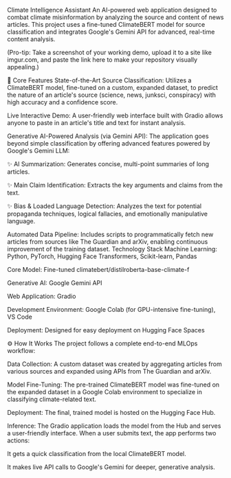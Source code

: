 Climate Intelligence Assistant
An AI-powered web application designed to combat climate misinformation by analyzing the source and content of news articles. This project uses a fine-tuned ClimateBERT model for source classification and integrates Google's Gemini API for advanced, real-time content analysis.

(Pro-tip: Take a screenshot of your working demo, upload it to a site like imgur.com, and paste the link here to make your repository visually appealing.)

🚀 Core Features
State-of-the-Art Source Classification: Utilizes a ClimateBERT model, fine-tuned on a custom, expanded dataset, to predict the nature of an article's source (science, news, junksci, conspiracy) with high accuracy and a confidence score.

Live Interactive Demo: A user-friendly web interface built with Gradio allows anyone to paste in an article's title and text for instant analysis.

Generative AI-Powered Analysis (via Gemini API): The application goes beyond simple classification by offering advanced features powered by Google's Gemini LLM:

✨ AI Summarization: Generates concise, multi-point summaries of long articles.

✨ Main Claim Identification: Extracts the key arguments and claims from the text.

✨ Bias & Loaded Language Detection: Analyzes the text for potential propaganda techniques, logical fallacies, and emotionally manipulative language.

Automated Data Pipeline: Includes scripts to programmatically fetch new articles from sources like The Guardian and arXiv, enabling continuous improvement of the training dataset.
 Technology Stack
Machine Learning: Python, PyTorch, Hugging Face Transformers, Scikit-learn, Pandas

Core Model: Fine-tuned climatebert/distilroberta-base-climate-f

Generative AI: Google Gemini API

Web Application: Gradio

Development Environment: Google Colab (for GPU-intensive fine-tuning), VS Code

Deployment: Designed for easy deployment on Hugging Face Spaces


⚙️ How It Works
The project follows a complete end-to-end MLOps workflow:

Data Collection: A custom dataset was created by aggregating articles from various sources and expanded using APIs from The Guardian and arXiv.

Model Fine-Tuning: The pre-trained ClimateBERT model was fine-tuned on the expanded dataset in a Google Colab environment to specialize in classifying climate-related text.

Deployment: The final, trained model is hosted on the Hugging Face Hub.

Inference: The Gradio application loads the model from the Hub and serves a user-friendly interface. When a user submits text, the app performs two actions:

It gets a quick classification from the local ClimateBERT model.

It makes live API calls to Google's Gemini for deeper, generative analysis.
